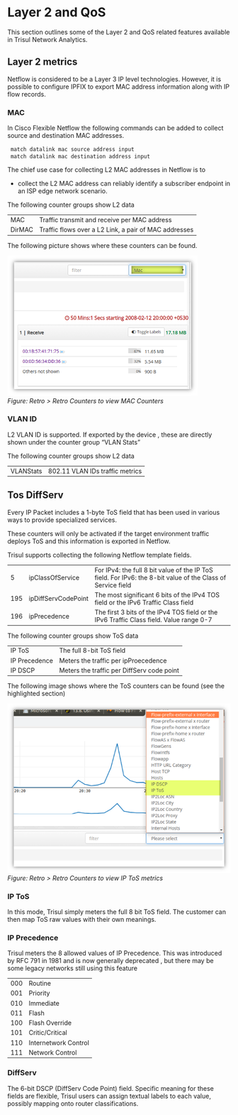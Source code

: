 # Layer 2 and QoS

This section outlines some of the Layer 2 and QoS related features
available in Trisul Network Analytics.

## Layer 2 metrics

Netflow is considered to be a Layer 3 IP level technologies. However, it
is possible to configure IPFIX to export MAC address information along
with IP flow records.

### MAC

In Cisco Flexible Netflow the following commands can be added to collect
source and destination MAC addresses.

``` language-bash
 match datalink mac source address input
 match datalink mac destination address input
```

The chief use case for collecting L2 MAC addresses in Netflow is to

- collect the L2 MAC address can reliably identify a subscriber endpoint
  in an ISP edge network scenario.

The following counter groups show L2 data

|        |                                                       |
|--------|-------------------------------------------------------|
| MAC    | Traffic transmit and receive per MAC address          |
| DirMAC | Traffic flows over a L2 Link, a pair of MAC addresses |

The following picture shows where these counters can be found.

![](images/mac.png)  
*Figure: Retro \> Retro Counters to view MAC Counters*

### VLAN ID

L2 VLAN ID is supported. If exported by the device , these are directly
shown under the counter group “VLAN Stats”

The following counter groups show L2 data

|           |                                 |
|-----------|---------------------------------|
| VLANStats | 802.11 VLAN IDs traffic metrics |

## Tos DiffServ

Every IP Packet includes a 1-byte ToS field that has been used in
various ways to provide specialized services.

<div class="success hand-o-right autohint">

These counters will only be activated if the target environment traffic
deploys ToS and this information is exported in Netflow.

</div>

Trisul supports collecting the following Netflow template fields.

|  |  |  |
|----|----|----|
| 5 | ipClassOfService | For IPv4: the full 8 bit value of the IP ToS field. For IPv6: the 8-bit value of the Class of Service field |
| 195 | ipDiffServCodePoint | The most significant 6 bits of the IPv4 TOS field or the IPv6 Traffic Class field |
| 196 | ipPrecedence | The first 3 bits of the IPv4 TOS field or the IPv6 Traffic Class field. Value range 0-7 |

The following counter groups show ToS data

|               |                                            |
|---------------|--------------------------------------------|
| IP ToS        | The full 8-bit ToS field                   |
| IP Precedence | Meters the traffic per ipProecedence       |
| IP DSCP       | Meters the traffic per DiffServ code point |

The following image shows where the ToS counters can be found (see the
highlighted section)

![](images/iptos.png)  
*Figure: Retro \> Retro Counters to view IP ToS metrics*

### IP ToS

In this mode, Trisul simply meters the full 8 bit ToS field. The
customer can then map ToS raw values with their own meanings.

### IP Precedence

Trisul meters the 8 allowed values of IP Precedence. This was introduced
by RFC 791 in 1981 and is now generally deprecated , but there may be
some legacy networks still using this feature

|     |                      |
|-----|----------------------|
| 000 | Routine              |
| 001 | Priority             |
| 010 | Immediate            |
| 011 | Flash                |
| 100 | Flash Override       |
| 101 | Critic/Critical      |
| 110 | Internetwork Control |
| 111 | Network Control      |

### DiffServ

The 6-bit DSCP (DiffServ Code Point) field. Specific meaning for these
fields are flexible, Trisul users can assign textual labels to each
value, possibly mapping onto router classifications.
